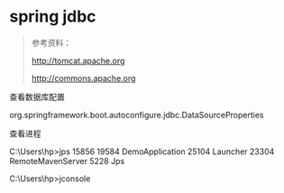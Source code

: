 # spring jdbc

> 参考资料：
>
> http://tomcat.apache.org
>
> http://commons.apache.org

查看数据库配置

org.springframework.boot.autoconfigure.jdbc.DataSourceProperties

查看进程

C:\Users\hp>jps
15856
19584 DemoApplication
25104 Launcher
23304 RemoteMavenServer
5228 Jps

C:\Users\hp>jconsole